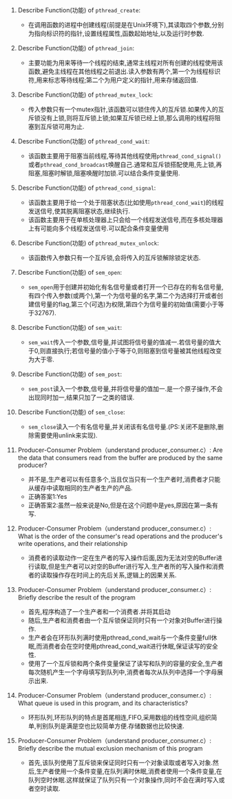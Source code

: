 <!--
 * @Github: https://github.com/Certseeds/CS302_OS
 * @Organization: SUSTech
 * @Author: nanoseeds
 * @Date: 2020-04-07 23:55:42
 * @LastEditors: nanoseeds
 * @LastEditTime: 2020-04-08 01:39:20
 * @License: CC-BY-NC-SA-V4.0 or any later version
 -->
1. Describe Function(功能) of `pthread_create`:
    + 在调用函数的进程中创建线程(前提是在Unix环境下),其读取四个参数,分别为指向标识符的指针,设置线程属性,函数起始地址,以及运行时参数.

2. Describe Function(功能) of `pthread_join`:
    + 主要功能为用来等待一个线程的结束,通常主线程对所有创建的线程使用该函数,避免主线程在其他线程之前退出.读入参数有两个,第一个为线程标识符,用来标志等待线程;第二个为用户定义的指针,用来存储返回值.

3. Describe Function(功能) of `pthread_mutex_lock`:
    + 传入参数只有一个mutex指针,该函数可以锁住传入的互斥锁.如果传入的互斥锁没有上锁,则将互斥锁上锁;如果互斥锁已经上锁,那么调用的线程将阻塞到互斥锁可用为止.

4. Describe Function(功能) of `pthread_cond_wait`:
    + 该函数主要用于阻塞当前线程,等待其他线程使用`pthread_cond_signal()`或者`pthread_cond_broadcast`唤醒自己.通常和互斥锁搭配使用,先上锁,再阻塞,阻塞时解锁,阻塞唤醒时加锁.可以结合条件变量使用.

5. Describe Function(功能) of `pthread_cond_signal`:
    + 该函数主要用于给一个处于阻塞状态(比如使用`pthread_cond_wait`)的线程发送信号,使其脱离阻塞状态,继续执行.
    + 该函数主要用于在单核处理器上只会给一个线程发送信号,而在多核处理器上有可能向多个线程发送信号.可以配合条件变量使用

6. Describe Function(功能) of `pthread_mutex_unlock`:
    + 该函数传入参数只有一个互斥锁,会将传入的互斥锁解除锁定状态.

7. Describe Function(功能) of `sem_open`:
    + `sem_open`用于创建并初始化有名信号量或者打开一个已存在的有名信号量,有四个传入参数(或两个),第一个为信号量的名字,第二个为选择打开或者创建信号量的flag,第三个(可选)为权限,第四个为信号量的初始值(需要小于等于32767).

8. Describe Function(功能) of `sem_wait`:
    + `sem_wait`传入一个参数,信号量,并试图将信号量的值减一.若信号量的值大于0,则直接执行;若信号量的值小于等于0,则阻塞到信号量被其他线程改变为大于零.

9. Describe Function(功能) of `sem_post`:
    + `sem_post`读入一个参数,信号量,并将信号量的值加一.是一个原子操作,不会出现同时加一,结果只加了一之类的错误.

10. Describe Function(功能) of `sem_close`:
    + `sem_close`读入一个有名信号量,并关闭该有名信号量.(PS:关闭不是删除,删除需要使用unlink来实现).

11. Producer-Consumer Problem（understand producer_consumer.c）: Are the data that consumers read from the buffer are produced by the same producer?
    + 并不是,生产者可以有任意多个,当且仅当只有一个生产者时,消费者才只能从缓存中读取相同的生产者生产的产品.
    + 正确答案1:Yes
    + 正确答案2:虽然一般来说是No,但是在这个问题中是yes,原因在第一条有写.
    
12. Producer-Consumer Problem（understand producer_consumer.c）: What is the order of the consumer's read operations and the producer's write operations, and their relationship
    + 消费者的读取动作一定在生产者的写入操作后面,因为无法对空的Buffer进行读取,但是生产者可以对空的Buffer进行写入.生产者所的写入操作和消费者的读取操作存在时间上的先后关系,逻辑上的因果关系.

13. Producer-Consumer Problem（understand producer_consumer.c）: Briefly describe the result of the program
    + 首先,程序构造了一个生产者和一个消费者.并将其启动
    + 随后,生产者和消费者由一个互斥锁保证同时只有一个对象对Buffer进行操作.
    + 生产者会在环形队列满时使用pthread_cond_wait与一个条件变量full休眠,而消费者会在空时使用pthread_cond_wait进行休眠,保证读写的安全性.
    + 使用了一个互斥锁和两个条件变量保证了读写和队列的容量的安全,生产者每次随机产生一个字母填写到队列中,消费者每次从队列中选择一个字母展示出来.

14. Producer-Consumer Problem（understand producer_consumer.c）: What queue is used in this program, and its characteristics?
    + 环形队列,环形队列的特点是首尾相连,FIFO,采用数组的线性空间,组织简单,判别队列是满是空也比较简单方便.存储数据也比较快速.

15. Producer-Consumer Problem（understand producer_consumer.c）: Briefly describe the mutual exclusion mechanism of this program
    + 首先,该队列使用了互斥锁来保证同时只有一个对象读取或者写入对象.然后,生产者使用一个条件变量,在队列满时休眠,消费者使用一个条件变量,在队列空时休眠.这样就保证了队列只有一个对象操作,同时不会在满时写入或者空时读取.